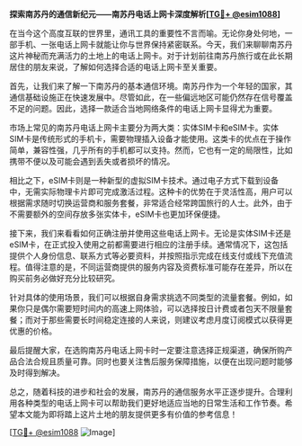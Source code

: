 **探索南苏丹的通信新纪元——南苏丹电话上网卡深度解析[[TG💪+ @esim1088](https://t.me/s/esim1088)]**

在当今这个高度互联的世界里，通讯工具的重要性不言而喻。无论你身处何地，一部手机、一张电话上网卡就能让你与世界保持紧密联系。今天，我们来聊聊南苏丹这片神秘而充满活力的土地上的电话上网卡。对于计划前往南苏丹旅行或在此长期居住的朋友来说，了解如何选择合适的电话上网卡至关重要。

首先，让我们来了解一下南苏丹的基本通信环境。南苏丹作为一个年轻的国家，其通信基础设施正在快速发展中。尽管如此，在一些偏远地区可能仍然存在信号覆盖不足的问题。因此，选择一款适合当地网络条件的电话上网卡显得尤为重要。

市场上常见的南苏丹电话上网卡主要分为两大类：实体SIM卡和eSIM卡。实体SIM卡是传统形式的手机卡，需要物理插入设备才能使用。这类卡的优点在于操作简单，兼容性强，几乎所有的手机都可以支持。然而，它也有一定的局限性，比如携带不便以及可能会遇到丢失或者损坏的情况。

相比之下，eSIM卡则是一种新型的虚拟SIM卡技术。通过电子方式下载到设备中，无需实际物理卡片即可完成激活过程。这种卡的优势在于灵活性高，用户可以根据需求随时切换运营商和服务套餐，非常适合经常跨国旅行的人士。此外，由于不需要额外的空间存放多张实体卡，eSIM卡也更加环保便捷。

接下来，我们来看看如何正确注册并使用这些电话上网卡。无论是实体SIM卡还是eSIM卡，在正式投入使用之前都需要进行相应的注册手续。通常情况下，这包括提供个人身份信息、联系方式等必要资料，并按照指示完成在线支付或线下充值流程。值得注意的是，不同运营商提供的服务内容及资费标准可能存在差异，所以在购买前务必做好充分比较研究。

针对具体的使用场景，我们可以根据自身需求挑选不同类型的流量套餐。例如，如果你只是偶尔需要短时间内的高速上网体验，可以选择按日计费或者包天不限量套餐；而对于那些需要长时间稳定连接的人来说，则建议考虑月度订阅模式以获得更优惠的价格。

最后提醒大家，在选购南苏丹电话上网卡时一定要注意选择正规渠道，确保所购产品合法合规且质量可靠。同时也要关注售后服务保障措施，以便在出现问题时能够及时得到解决。

总之，随着科技的进步和社会的发展，南苏丹的通信服务水平正逐步提升。合理利用各种类型的电话上网卡可以帮助我们更好地适应当地的日常生活和工作节奏。希望本文能为即将踏上这片土地的朋友提供更多有价值的参考信息！

[[TG💪+ @esim1088](https://t.me/s/esim1088) ![Image](https://i.postimg.cc/4NQfJmqS/Snipaste-2025-05-13-00-14-12.png)]